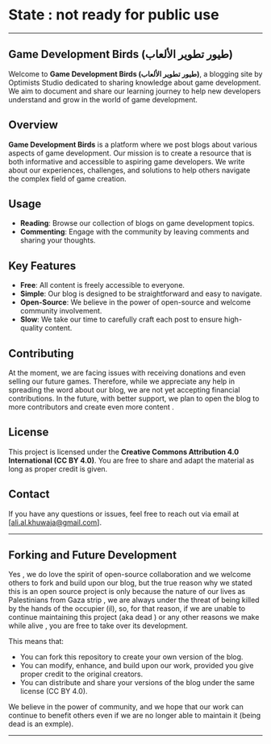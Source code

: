 # State : not ready for public use 
---

## Game Development Birds (طيور تطوير الألعاب)

Welcome to **Game Development Birds (طيور تطوير الألعاب)**, a blogging site by Optimists Studio dedicated to sharing knowledge about game development. We aim to document and share our learning journey to help new developers understand and grow in the world of game development.

## Overview

**Game Development Birds** is a platform where we post blogs about various aspects of game development. Our mission is to create a resource that is both informative and accessible to aspiring game developers. We write about our experiences, challenges, and solutions to help others navigate the complex field of game creation.

## Usage

- **Reading**: Browse our collection of blogs on game development topics.
- **Commenting**: Engage with the community by leaving comments and sharing your thoughts.

## Key Features

- **Free**: All content is freely accessible to everyone.
- **Simple**: Our blog is designed to be straightforward and easy to navigate.
- **Open-Source**: We believe in the power of open-source and welcome community involvement.
- **Slow**: We take our time to carefully craft each post to ensure high-quality content.

## Contributing

At the moment, we are facing issues with receiving donations and even selling our future games. Therefore, while we appreciate any help in spreading the word about our blog, we are not yet accepting financial contributions. In the future, with better support, we plan to open the blog to more contributors and create even more content .

## License

This project is licensed under the **Creative Commons Attribution 4.0 International (CC BY 4.0)**. You are free to share and adapt the material as long as proper credit is given.

## Contact

If you have any questions or issues, feel free to reach out via email at [ali.al.khuwaja@gmail.com].

---

## Forking and Future Development

Yes , we do love the spirit of open-source collaboration and we welcome others to fork and build upon our blog, but the true reason why we stated this is an open source project is only because the nature of our lives as Palestinians from Gaza strip , we are always under the threat of being killed by the hands of the occupier (il), so, for that reason, if we are unable to continue maintaining this project (aka dead ) or any other reasons we make while alive , you are free to take over its development.

This means that:

- You can fork this repository to create your own version of the blog.
- You can modify, enhance, and build upon our work, provided you give proper credit to the original creators. 
- You can distribute and share your versions of the blog under the same license (CC BY 4.0).

We believe in the power of community, and we hope that our work can continue to benefit others even if we are no longer able to maintain it (being dead is an exmple).

---

